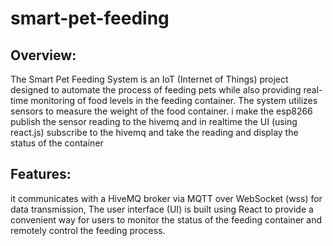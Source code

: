 # smart-pet-feeding

## Overview:

The Smart Pet Feeding System is an IoT (Internet of Things) project designed to automate the process of feeding pets while also providing real-time monitoring of food levels in the feeding container.
The system utilizes sensors to measure the weight of the food container.
i make the esp8266 publish the sensor reading to the hivemq and in realtime the UI (using react.js) subscribe to the hivemq and take the reading and display the status of the container

## Features:

it communicates with a HiveMQ broker via MQTT over WebSocket (wss) for data transmission, 
The user interface (UI) is built using React to provide a convenient way for users to monitor the status of the feeding container and remotely control the feeding process.

